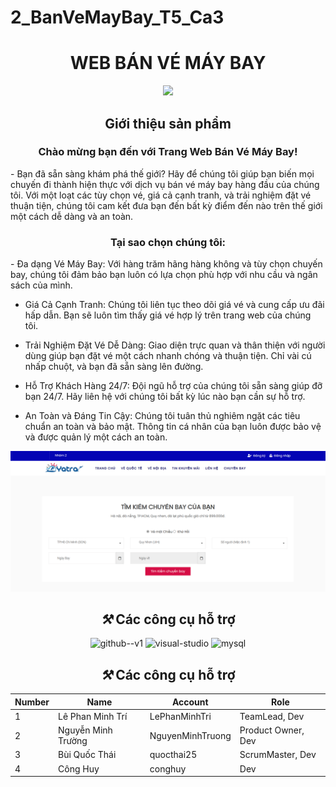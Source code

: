 # 2_BanVeMayBay_T5_Ca3
<h1 align="center">WEB BÁN VÉ MÁY BAY</h1>
<p align="center"><img src ="https://img.icons8.com/color/48/000000/vietnam-circular.png"/></p>
<h2 align="center">Giới thiệu sản phẩm </h2>
<h3 align="center">Chào mừng bạn đến với Trang Web Bán Vé Máy Bay!</h3>
<p>- Bạn đã sẵn sàng khám phá thế giới? Hãy để chúng tôi giúp bạn biến mọi chuyến đi thành hiện thực với dịch vụ bán vé máy bay hàng đầu của chúng tôi. Với một loạt các tùy chọn vé, giá cả cạnh tranh, và trải nghiệm đặt vé thuận tiện, chúng tôi cam kết đưa bạn đến bất kỳ điểm đến nào trên thế giới một cách dễ dàng và an toàn.</p>
<h3 align="center">Tại sao chọn chúng tôi:</h3>
<p>- Đa dạng Vé Máy Bay: Với hàng trăm hãng hàng không và tùy chọn chuyến bay, chúng tôi đảm bảo bạn luôn có lựa chọn phù hợp với nhu cầu và ngân sách của mình.

- Giá Cả Cạnh Tranh: Chúng tôi liên tục theo dõi giá vé và cung cấp ưu đãi hấp dẫn. Bạn sẽ luôn tìm thấy giá vé hợp lý trên trang web của chúng tôi.

- Trải Nghiệm Đặt Vé Dễ Dàng: Giao diện trực quan và thân thiện với người dùng giúp bạn đặt vé một cách nhanh chóng và thuận tiện. Chỉ vài cú nhấp chuột, và bạn đã sẵn sàng lên đường.

- Hỗ Trợ Khách Hàng 24/7: Đội ngũ hỗ trợ của chúng tôi sẵn sàng giúp đỡ bạn 24/7. Hãy liên hệ với chúng tôi bất kỳ lúc nào bạn cần sự hỗ trợ.

- An Toàn và Đáng Tin Cậy: Chúng tôi tuân thủ nghiêm ngặt các tiêu chuẩn an toàn và bảo mật. Thông tin cá nhân của bạn luôn được bảo vệ và được quản lý một cách an toàn.</p>
<img src="https://github.com/LePhanMinhTri/2_BanVeMayBay_T5_Ca3/blob/main/Screenshot%202023-11-01%20224232.png">
<h2 align="center"><i>&#x2692;</i> Các công cụ hỗ trợ</h2>
<p align="center">
  <img width="96" height="96" src="https://img.icons8.com/color-glass/96/github--v1.png" alt="github--v1"/>
  <img width="96" height="96" src="https://img.icons8.com/fluency/96/visual-studio.png" alt="visual-studio"/>
  <img width="96" height="96" src="https://img.icons8.com/parakeet/96/mysql.png" alt="mysql"/>
</p>
<h2 align="center"><i>&#x2692;</i> Các công cụ hỗ trợ</h2>
<table style="width:100%;">
  <tr>
    <thead>
      <tr>
        <th>Number</th>
        <th>Name</th>
        <th>Account</th>
        <th>Role</th>
      </tr>
    </thead>
    <tbody>
      <tr>
        <td>1</td>
        <td>Lê Phan Minh Trí</td>
        <td>LePhanMinhTri</td>
        <td>TeamLead, Dev</td>
      </tr>
      <tr>
        <td>2</td>
        <td>Nguyễn Minh Trường</td>
        <td>NguyenMinhTruong</td>
        <td>Product Owner, Dev</td>
      </tr>
      <tr>
        <td>3</td>
        <td>Bùi Quốc Thái</td>
        <td>quocthai25</td>
        <td>ScrumMaster, Dev</td>
      </tr>
      <tr>
        <td>4</td>
        <td>Công Huy</td>
        <td>conghuy</td>
        <td>Dev</td>
      </tr>
    </tbody>
  </table>
